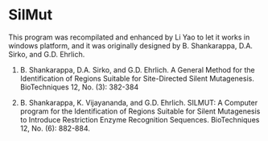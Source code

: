 # SilMut
This program was recompilated and enhanced by Li Yao to let it works in windows platform, and it was originally designed by B. Shankarappa, D.A. Sirko, and G.D. Ehrlich.

1.  B. Shankarappa, D.A. Sirko, and G.D. Ehrlich.  A General Method
for the Identification of Regions Suitable for Site-Directed Silent
Mutagenesis.  BioTechniques 12, No. (3): 382-384

2.  B. Shankarappa, K. Vijayananda, and G.D. Ehrlich.  SILMUT: A
Computer program for the Identification of Regions Suitable for Silent
Mutagenesis to Introduce Restriction Enzyme Recognition Sequences.
BioTechniques 12, No. (6): 882-884.
